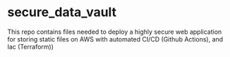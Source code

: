 # secure_data_vault
This repo contains files needed to deploy a highly secure web application for storing static files on AWS with automated CI/CD (Github Actions), and Iac (Terraform))
